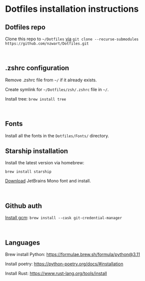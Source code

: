 # Dotfiles installation instructions

## Dotfiles repo

Clone this repo to `~/Dotfiles` [via]([url](https://git-scm.com/book/en/v2/Git-Tools-Submodules))
`git clone --recurse-submodules https://github.com/nzwart/Dotfiles.git`

&ensp;

## .zshrc configuration

Remove .zshrc file from `~/` if it already exists.

Create symlink for `~/Dotfiles/zsh/.zshrc` file in `~/`.

Install tree: `brew install tree`

&ensp;

## Fonts

Install all the fonts in the `Dotfiles/Fonts/` directory.

## Starship installation

Install the latest version via homebrew:

`brew install starship`

[Download]([url](https://www.jetbrains.com/lp/mono/)) JetBrains Mono font and install.

&ensp;

## Github auth

[Install gcm](https://github.com/git-ecosystem/git-credential-manager/blob/release/docs/install.md):
`brew install --cask git-credential-manager`

&ensp;

## Languages

Brew install Python: https://formulae.brew.sh/formula/python@3.11

Install poetry: https://python-poetry.org/docs/#installation

Install Rust: https://www.rust-lang.org/tools/install
